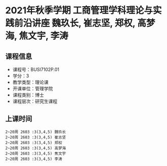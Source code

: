 # 2021年秋季学期 工商管理学科理论与实践前沿讲座 魏玖长, 崔志坚, 郑权, 高梦海, 焦文宇, 李涛






## 课程信息

- 课程号：BUSI7102P.01
- 学分：3
- 教学类型：理论课
- 开课单位：管理学院
- 课程类别：博士
- 课程层次：研究生课程

## 上课时间

```
2~20周 2603 :3(3,4,5) 魏玖长
2~20周 2603 :3(3,4,5) 崔志坚
2~20周 2603 :3(3,4,5) 郑权
2~20周 2603 :3(3,4,5) 高梦海
2~20周 2603 :3(3,4,5) 焦文宇
2~20周 2603 :3(3,4,5) 李涛
```

